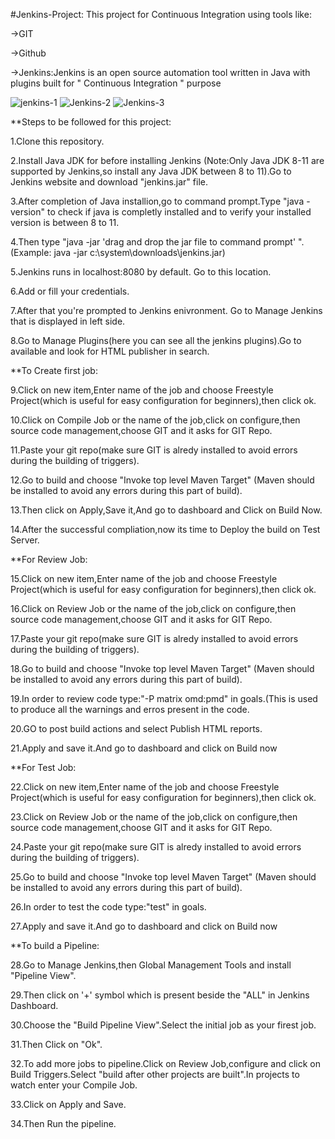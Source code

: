 #Jenkins-Project: This project for Continuous Integration using tools like: 

->GIT

->Github

->Jenkins:Jenkins is an open source automation tool written in Java with plugins built for " Continuous Integration " purpose



![jenkins-1](https://user-images.githubusercontent.com/59798427/130254976-e7e0bf89-30ed-4695-a5b6-59f859962d30.jpg)
![Jenkins-2](https://user-images.githubusercontent.com/59798427/130255073-88fb1bdb-5b9e-474e-8ee4-b865b57b5dd8.jpg)
![Jenkins-3](https://user-images.githubusercontent.com/59798427/130255079-92484883-b8b0-4120-a899-6df2309af848.jpg)





**Steps to be followed for this project:

1.Clone this repository. 

2.Install Java JDK for before installing Jenkins (Note:Only Java JDK 8-11 are supported by Jenkins,so install any Java JDK between 8 to 11).Go to Jenkins website and download "jenkins.jar" file.   

3.After completion of Java installion,go to command prompt.Type "java -version" to check if java is completly installed and to verify your installed version is between 8 to 11.

4.Then type "java -jar 'drag and drop the jar file to command prompt' ". (Example: java -jar c:\system\downloads\jenkins.jar)

5.Jenkins runs in localhost:8080 by default. Go to this location.

6.Add or fill your credentials.

7.After that you're prompted to Jenkins enivronment. Go to Manage Jenkins that is displayed  in left side.

8.Go to Manage Plugins(here you can see all the jenkins plugins).Go to available and look for  HTML publisher in search.

**To Create first job:

9.Click on new item,Enter name of the job and choose Freestyle Project(which is useful for easy configuration for beginners),then click ok.

10.Click on Compile Job or the name of the job,click on configure,then source code management,choose GIT and it asks for GIT Repo.

11.Paste your git repo(make sure GIT is alredy installed to avoid errors during the building of triggers).

12.Go to build and choose "Invoke top level Maven Target" (Maven should be installed to avoid any errors during this part of build).

13.Then click on Apply,Save it,And go to  dashboard and Click on Build Now.

14.After the successful compliation,now its  time to Deploy the build on Test Server.

**For  Review Job: 

15.Click on new item,Enter name of the job and choose Freestyle Project(which is useful for easy configuration for beginners),then click ok.

16.Click on Review Job or the name of the job,click on configure,then source code management,choose GIT and it asks for GIT Repo.

17.Paste your git repo(make sure GIT is alredy installed to avoid errors during the building of triggers).

18.Go to build and choose "Invoke top level Maven Target" (Maven should be installed to avoid any errors during this part of build).

19.In order to review code type:"-P matrix omd:pmd" in goals.(This is used to produce all the warnings and erros present in the code. 

20.GO to post build actions and select Publish HTML reports.

21.Apply and save it.And go to dashboard and click on Build now

**For Test Job:

22.Click on new item,Enter name of the job and choose Freestyle Project(which is useful for easy configuration for beginners),then click ok.

23.Click on Review Job or the name of the job,click on configure,then source code management,choose GIT and it asks for GIT Repo.

24.Paste your git repo(make sure GIT is alredy installed to avoid errors during the building of triggers).

25.Go to build and choose "Invoke top level Maven Target" (Maven should be installed to avoid any errors during this part of build).

26.In order to test the code type:"test" in goals.

27.Apply and save it.And go to dashboard and click on Build now



**To build a Pipeline:

28.Go to Manage Jenkins,then Global Management Tools and install "Pipeline View".

29.Then click on '+' symbol which is present beside the "ALL"  in Jenkins Dashboard.

30.Choose the "Build Pipeline View".Select the initial job as your firest job.

31.Then Click  on "Ok".

32.To add more jobs to pipeline.Click on Review Job,configure and click on Build Triggers.Select "build after other projects are built".In projects to watch enter your Compile Job.

33.Click on Apply and Save.

34.Then Run the pipeline.










